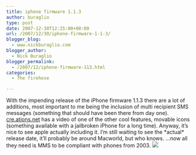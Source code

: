 ```yaml
---
title: iphone firmware 1.1.3
author: buraglio
type: post
date: 2007-12-30T12:25:00+00:00
url: /2007/12/30/iphone-firmware-1-1-3/
blogger_blog:
  - www.nickburaglio.com
blogger_author:
  - Nick Buraglio
blogger_permalink:
  - /2007/12/iphone-firmware-113.html
categories:
  - The firehose

---
```

With the impending release of the iPhone firmware 1.1.3 there are a lot of additions, most important to me being the inclusion of multi recipient SMS messages (something that should have been there from day one). [cre.ations.net][1] has a video of one of the other cool features, movable icons (something available with a jailbroken iPhone for a long time). Anyway, it&#8217;s nice to see apple actually including it. I&#8217;m still waiting to see the \*actual\* release date, it&#8217;ll probably be around Macworld, but who knows. &#8230;now all they need is MMS to be compliant with phones from 2003. ![][2]

 [1]: http://cre.ations.net/blog/post/iphone-113-home-screen-rearrangement-video
 [2]: http://cre.ations.net/image/view/640/2395